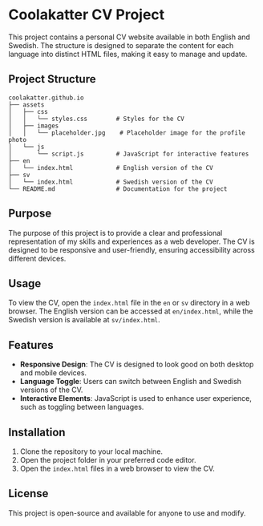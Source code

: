 # Coolakatter CV Project

This project contains a personal CV website available in both English and Swedish. The structure is designed to separate the content for each language into distinct HTML files, making it easy to manage and update.

## Project Structure

```
coolakatter.github.io
├── assets
│   ├── css
│   │   └── styles.css        # Styles for the CV
│   ├── images
│   │   └── placeholder.jpg    # Placeholder image for the profile photo
│   └── js
│       └── script.js         # JavaScript for interactive features
├── en
│   └── index.html            # English version of the CV
├── sv
│   └── index.html            # Swedish version of the CV
└── README.md                 # Documentation for the project
```

## Purpose

The purpose of this project is to provide a clear and professional representation of my skills and experiences as a web developer. The CV is designed to be responsive and user-friendly, ensuring accessibility across different devices.

## Usage

To view the CV, open the `index.html` file in the `en` or `sv` directory in a web browser. The English version can be accessed at `en/index.html`, while the Swedish version is available at `sv/index.html`.

## Features

- **Responsive Design**: The CV is designed to look good on both desktop and mobile devices.
- **Language Toggle**: Users can switch between English and Swedish versions of the CV.
- **Interactive Elements**: JavaScript is used to enhance user experience, such as toggling between languages.

## Installation

1. Clone the repository to your local machine.
2. Open the project folder in your preferred code editor.
3. Open the `index.html` files in a web browser to view the CV.

## License

This project is open-source and available for anyone to use and modify.